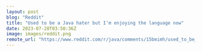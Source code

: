 ```yaml
---
layout: post
blog: "Reddit"
title: "Used to be a Java hater but I'm enjoying the language now"
date: 2023-07-28T03:50:36Z
image: images/reddit.png
remote_url: "https://www.reddit.com/r/java/comments/15bmimh/used_to_be_a_java_hater_but_im_enjoying_the/"
---
```

